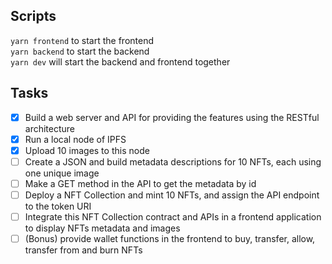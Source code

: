 ## Scripts
`yarn frontend` to start the frontend  
`yarn backend` to start the backend  
`yarn dev` will start the backend and frontend together  

## Tasks

- [X] Build a web server and API for providing the features using the RESTful architecture
- [X] Run a local node of IPFS
- [X] Upload 10 images to this node
- [ ] Create a JSON and build metadata descriptions for 10 NFTs, each using one unique image
- [ ] Make a GET method in the API to get the metadata by id
- [ ] Deploy a NFT Collection and mint 10 NFTs, and assign the API endpoint to the token URI
- [ ] Integrate this NFT Collection contract and APIs in a frontend application to display NFTs metadata and images
- [ ] (Bonus) provide wallet functions in the frontend to buy, transfer, allow, transfer from and burn NFTs
